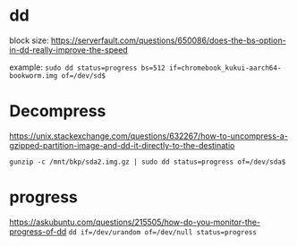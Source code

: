 # dd
block size: https://serverfault.com/questions/650086/does-the-bs-option-in-dd-really-improve-the-speed

example:
`sudo dd status=progress bs=512 if=chromebook_kukui-aarch64-bookworm.img of=/dev/sd$`

# Decompress
https://unix.stackexchange.com/questions/632267/how-to-uncompress-a-gzipped-partition-image-and-dd-it-directly-to-the-destinatio

`gunzip -c /mnt/bkp/sda2.img.gz | sudo dd status=progress of=/dev/sda$`

# progress
https://askubuntu.com/questions/215505/how-do-you-monitor-the-progress-of-dd
`dd if=/dev/urandom of=/dev/null status=progress`
